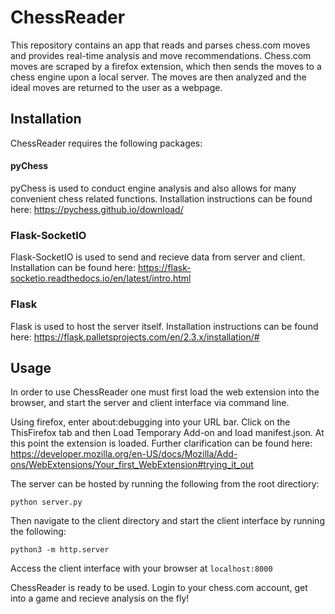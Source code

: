 # ChessReader
This repository contains an app that reads and parses chess.com moves and provides real-time analysis and move recommendations. Chess.com moves are scraped by a firefox extension, which then sends the moves to a chess engine upon a local server. The moves are then analyzed and the ideal moves are returned to the user as a webpage.

## Installation

ChessReader requires the following packages:

#### pyChess 
pyChess is used to conduct engine analysis and also allows for many convenient chess related functions. Installation instructions can be found here: https://pychess.github.io/download/

### Flask-SocketIO
Flask-SocketIO is used to send and recieve data from server and client. Installation can be found here: https://flask-socketio.readthedocs.io/en/latest/intro.html

### Flask
Flask is used to host the server itself. Installation instructions can be found here: https://flask.palletsprojects.com/en/2.3.x/installation/#

## Usage
In order to use ChessReader one must first load the web extension into the browser, and start the server and client interface via command line. 

Using firefox, enter about:debugging into your URL bar. Click on the ThisFirefox tab and then Load Temporary Add-on and load manifest.json. At this point the extension is loaded. Further clarification can be found here: https://developer.mozilla.org/en-US/docs/Mozilla/Add-ons/WebExtensions/Your_first_WebExtension#trying_it_out

The server can be hosted by running the following from the root directiory: 
```
python server.py
```

Then navigate to the client directory and start the client interface by running the following:
```
python3 -m http.server
```

Access the client interface with your browser at ```localhost:8000 ```

ChessReader is ready to be used. Login to your chess.com account, get into a game and recieve analysis on the fly!


